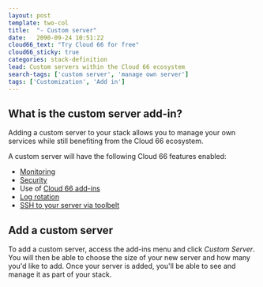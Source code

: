 ```yaml
---
layout: post
template: two-col
title:  "- Custom server"
date:   2090-09-24 10:51:22
cloud66_text: "Try Cloud 66 for free"
cloud66_sticky: true
categories: stack-definition
lead: Custom servers within the Cloud 66 ecosystem
search-tags: ['custom server', 'manage own server']
tags: ['Customization', 'Add in']
---
```


## What is the custom server add-in? 
Adding a custom server to your stack allows you to manage your own services while still benefiting from the Cloud 66 ecosystem.

A custom server will have the following Cloud 66 features enabled:

- [Monitoring](#)
- [Security](#)
- Use of [Cloud 66 add-ins](#)
- [Log rotation](#)
- [SSH to your server via toolbelt](#)

## Add a custom server
To add a custom server, access the add-ins menu and click _Custom Server_. You will then be able to choose the size of your new server and how many you'd like to add. Once your server is added, you'll be able to see and manage it as part of your stack.